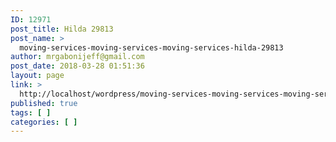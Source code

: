 ```yaml
---
ID: 12971
post_title: Hilda 29813
post_name: >
  moving-services-moving-services-moving-services-hilda-29813
author: mrgabonijeff@gmail.com
post_date: 2018-03-28 01:51:36
layout: page
link: >
  http://localhost/wordpress/moving-services-moving-services-moving-services-hilda-29813/
published: true
tags: [ ]
categories: [ ]
---
```


